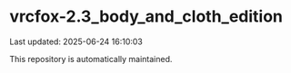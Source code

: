 # vrcfox-2.3_body_and_cloth_edition

Last updated: 2025-06-24 16:10:03

This repository is automatically maintained.
